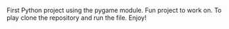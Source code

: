 First Python project using the pygame module. Fun project to work on. To play clone the repository and run the file. Enjoy!
